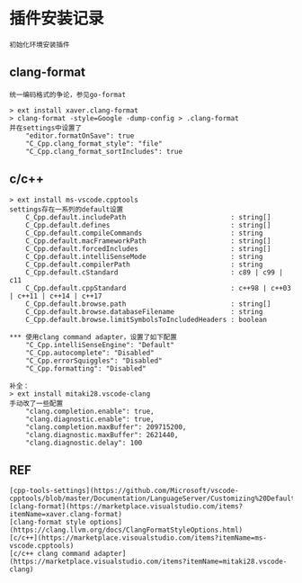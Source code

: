 # 插件安装记录
```
初始化环境安装插件
```
## clang-format
```
统一编码格式的争论，参见go-format

> ext install xaver.clang-format
> clang-format -style=Google -dump-config > .clang-format
并在settings中设置了
    "editor.formatOnSave": true
    "C_Cpp.clang_format_style": "file"
    "C_Cpp.clang_format_sortIncludes": true
```

## c/c++
```
> ext install ms-vscode.cpptools
settings存在一系列的default设置
    C_Cpp.default.includePath                          : string[]
    C_Cpp.default.defines                              : string[]
    C_Cpp.default.compileCommands                      : string
    C_Cpp.default.macFrameworkPath                     : string[]
    C_Cpp.default.forcedIncludes                       : string[]
    C_Cpp.default.intelliSenseMode                     : string
    C_Cpp.default.compilerPath                         : string
    C_Cpp.default.cStandard                            : c89 | c99 | c11
    C_Cpp.default.cppStandard                          : c++98 | c++03 | c++11 | c++14 | c++17
    C_Cpp.default.browse.path                          : string[]
    C_Cpp.default.browse.databaseFilename              : string
    C_Cpp.default.browse.limitSymbolsToIncludedHeaders : boolean

*** 使用clang command adapter，设置了如下配置
    "C_Cpp.intelliSenseEngine": "Default"
    "C_Cpp.autocomplete": "Disabled"
    "C_Cpp.errorSquiggles": "Disabled"
    "C_Cpp.formatting": "Disabled"

补全：
> ext install mitaki28.vscode-clang
手动改了一些配置
    "clang.completion.enable": true,
    "clang.diagnostic.enable": true,
    "clang.completion.maxBuffer": 209715200,
    "clang.diagnostic.maxBuffer": 2621440,
    "clang.diagnostic.delay": 100
```

## REF
    [cpp-tools-settings](https://github.com/Microsoft/vscode-cpptools/blob/master/Documentation/LanguageServer/Customizing%20Default%20Settings.md)
    [clang-format](https://marketplace.visualstudio.com/items?itemName=xaver.clang-format)
    [clang-format style options](https://clang.llvm.org/docs/ClangFormatStyleOptions.html)
    [c/c++](https://marketplace.visoualstudio.com/items?itemName=ms-vscode.cpptools)
    [c/c++ clang command adapter](https://marketplace.visualstudio.com/items?itemName=mitaki28.vscode-clang)
